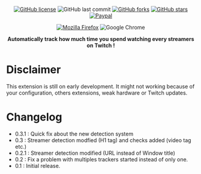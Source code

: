 <div align="center">

[![GitHub license](https://img.shields.io/github/license/n-deleforge/twitch-tracker?style=for-the-badge)](https://github.com/n-deleforge/twitch-tracker/blob/main/LICENCE)
![GitHub last commit](https://img.shields.io/github/last-commit/n-deleforge/twitch-tracker?style=for-the-badge)
[![GitHub forks](https://img.shields.io/github/forks/n-deleforge/twitch-tracker?style=for-the-badge)](https://github.com/n-deleforge/twitch-tracker/network)
[![GitHub stars](https://img.shields.io/github/stars/n-deleforge/twitch-tracker?style=for-the-badge)](https://github.com/n-deleforge/twitch-tracker/stargazers)
[![Paypal](https://img.shields.io/badge/DONATE-PAYPAL.ME-lightgrey?style=for-the-badge)](https://www.paypal.com/paypalme/nicolasdeleforge)

[![Mozilla Firefox](https://img.shields.io/badge/DOWNLOAD_FOR-MOZILLA_FIREFOX-red?style=for-the-badge)](https://addons.mozilla.org/fr/firefox/addon/twitch-tracker/)
![Google Chrome](https://img.shields.io/badge/SOON_AVAILABLE_FOR-GOOGLE_CHROME-red?style=for-the-badge)

**Automatically track how much time you spend watching every streamers on Twitch !**
</div>

# Disclaimer

This extension is still on early development. It might not working because of your configuration, others extensions, weak hardware or Twitch updates.

# Changelog

- 0.3.1 : Quick fix about the new detection system
- 0.3 : Streamer detection modfied (H1 tag) and checks added (video tag etc.)
- 0.2.1 : Streamer detection modified (URL instead of Window title)
- 0.2 : Fix a problem with multiples trackers started instead of only one.
- 0.1 : Initial release.
